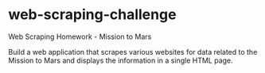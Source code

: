 # web-scraping-challenge
Web Scraping Homework - Mission to Mars

Build a web application that scrapes various websites for data related to the Mission to Mars and displays the information in a single HTML page. 

